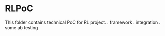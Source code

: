# RLPoC
This folder contains technical PoC for RL project. 
. framework
. integration
. some ab testing
